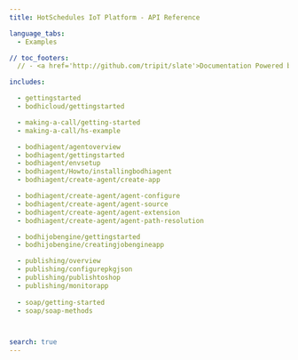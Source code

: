 ```yaml
---
title: HotSchedules IoT Platform - API Reference

language_tabs:
  - Examples

// toc_footers:
  // - <a href='http://github.com/tripit/slate'>Documentation Powered by Slate</a>

includes:

  - gettingstarted
  - bodhicloud/gettingstarted

  - making-a-call/getting-started
  - making-a-call/hs-example

  - bodhiagent/agentoverview
  - bodhiagent/gettingstarted
  - bodhiagent/envsetup
  - bodhiagent/Howto/installingbodhiagent
  - bodhiagent/create-agent/create-app

  - bodhiagent/create-agent/agent-configure
  - bodhiagent/create-agent/agent-source
  - bodhiagent/create-agent/agent-extension
  - bodhiagent/create-agent/agent-path-resolution

  - bodhijobengine/gettingstarted
  - bodhijobengine/creatingjobengineapp

  - publishing/overview
  - publishing/configurepkgjson
  - publishing/publishtoshop
  - publishing/monitorapp
  
  - soap/getting-started
  - soap/soap-methods



search: true
---
```

